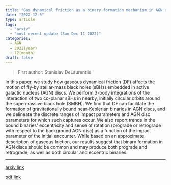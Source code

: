 ```yaml
---
title: "Gas dynamical friction as a binary formation mechanism in AGN discs"
date: "2022-12-5"
type: article
tags:
  - "arxiv"
  - "most recent update (Sun Dec 11 2022)"
categories:
  - AGN
  - 2022(year)
  - 12(month)
draft: false
---
```


> First author: Stanislav DeLaurentiis

 In this paper, we study how gaseous dynamical friction (DF) affects the
motion of fly-by stellar-mass black holes (sBHs) embedded in active galactic
nucleus (AGN) discs. We perform 3-body integrations of the interaction of two
co-planar sBHs in nearby, initially circular orbits around the supermassive
black hole (SMBH). We find that DF can facilitate the formation of
gravitationally bound near-Keplerian binaries in AGN discs, and we delineate
the discrete ranges of impact parameters and AGN disc parameters for which such
captures occur. We also report trends in the bound binaries' eccentricity and
sense of rotation (prograde or retrograde with respect to the background AGN
disc) as a function of the impact parameter of the initial encounter. While
based on an approximate description of gaseous friction, our results suggest
that binary formation in AGN discs should be common and may produce both
prograde and retrograde, as well as both circular and eccentric binaries.

---
[arxiv link](http://arxiv.org/abs/2212.02650v1)

[pdf link](http://arxiv.org/pdf/2212.02650v1)
